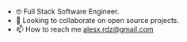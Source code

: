 - 🤓 Full Stack Software Engineer.
- 🙌 Looking to collaborate on open source projects.
- 📫 How to reach me alesx.rdz@gmail.com

<!---
gongora92/gongora92 is a ✨ special ✨ repository because its `README.md` (this file) appears on your GitHub profile.
You can click the Preview link to take a look at your changes.
--->
